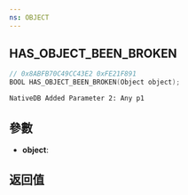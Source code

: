 ```yaml
---
ns: OBJECT
---
```

## HAS_OBJECT_BEEN_BROKEN

```c
// 0x8ABFB70C49CC43E2 0xFE21F891
BOOL HAS_OBJECT_BEEN_BROKEN(Object object);
```

```
NativeDB Added Parameter 2: Any p1
```

## 參數
* **object**: 

## 返回值
